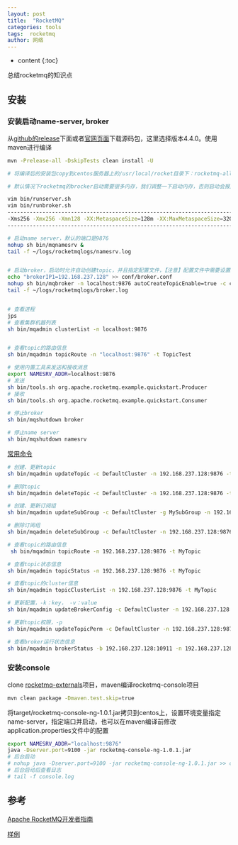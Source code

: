 ```yaml
---
layout: post
title:  "RocketMQ"
categories: tools
tags:  rocketmq
author: 网络
---
```


* content
{:toc}

总结rocketmq的知识点







## 安装

### 安装启动name-server, broker

从[github的release](https://github.com/apache/rocketmq/releases)下面或者[官网页面](http://rocketmq.apache.org/docs/quick-start/)下载源码包，这里选择版本4.4.0。使用maven进行编译

```bash
mvn -Prelease-all -DskipTests clean install -U

# 将编译后的安装包copy到centos服务器上的/usr/local/rocket目录下：rocketmq-all-4.4.0\distribution\target\apache-rocketmq.tar.gz

# 默认情况下rocketmq的brocker启动需要很多内存，我们调整一下启动内存，否则启动会报内存不够用

vim bin/runserver.sh
vim bin/runbroker.sh
------------------------------------------------------------------------
-Xms256 -Xmx256 -Xmn128 -XX:MetaspaceSize=128m -XX:MaxMetaspaceSize=320m
------------------------------------------------------------------------

# 启动name server，默认的端口是9876
nohup sh bin/mqnamesrv &
tail -f ~/logs/rocketmqlogs/namesrv.log


# 启动broker，启动时允许自动创建topic，并且指定配置文件，【注意】配置文件中需要设置IP地址，否则外部机器访问不了，`brokerIP1 = 192.168.237.128`
echo "brokerIP1=192.168.237.128" >> conf/broker.conf
nohup sh bin/mqbroker -n localhost:9876 autoCreateTopicEnable=true -c conf/broker.conf &
tail -f ~/logs/rocketmqlogs/broker.log


# 查看进程
jps
# 查看集群机器列表
sh bin/mqadmin clusterList -n localhost:9876


# 查看topic的路由信息
sh bin/mqadmin topicRoute -n "localhost:9876" -t TopicTest

# 使用内置工具来发送和接收消息
export NAMESRV_ADDR=localhost:9876
# 发送
sh bin/tools.sh org.apache.rocketmq.example.quickstart.Producer
# 接收
sh bin/tools.sh org.apache.rocketmq.example.quickstart.Consumer

# 停止broker
sh bin/mqshutdown broker

# 停止name server
sh bin/mqshutdown namesrv
```

[常用命令](https://github.com/apache/rocketmq/blob/master/docs/cn/operation.md)

```bash
# 创建、更新topic
sh bin/mqadmin updateTopic -c DefaultCluster -n 192.168.237.128:9876 -t MyTopic1

# 删除topic
sh bin/mqadmin deleteTopic -c DefaultCluster -n 192.168.237.128:9876 -t MyTopic1

# 创建、更新订阅组
sh bin/mqadmin updateSubGroup -c DefaultCluster -g MySubGroup -n 192.168.237.128:9876

# 删除订阅组
sh bin/mqadmin deleteSubGroup -c DefaultCluster -n 192.168.237.128:9876 -g MySubGroup

# 查看topic的路由信息
 sh bin/mqadmin topicRoute -n 192.168.237.128:9876 -t MyTopic

# 查看topic状态信息
sh bin/mqadmin topicStatus -n 192.168.237.128:9876 -t MyTopic

# 查看topic的cluster信息
sh bin/mqadmin topicClusterList -n 192.168.237.128:9876 -t MyTopic

# 更新配置，-k：key， -v：value
sh bin/mqadmin updateBrokerConfig -c DefaultCluster -n 192.168.237.128:9876 -k listenPort -v 10911

# 更新topic权限，-p
sh bin/mqadmin updateTopicPerm -c DefaultCluster -n 192.168.237.128:9876 -p 6 -t MyTopic1

# 查看broker运行状态信息
sh bin/mqadmin brokerStatus -b 192.168.237.128:10911 -n 192.168.237.128:9876
```

### 安装console

clone [rocketmq-externals](https://github.com/apache/rocketmq-externals)项目，maven编译rocketmq-console项目

```bash
mvn clean package -Dmaven.test.skip=true
```

将target/rocketmq-console-ng-1.0.1.jar拷贝到centos上，设置环境变量指定name-server，指定端口并启动，也可以在maven编译前修改application.properties文件中的配置

```bash
export NAMESRV_ADDR="localhost:9876"
java -Dserver.port=9100 -jar rocketmq-console-ng-1.0.1.jar
# 后台启动
# nohup java -Dserver.port=9100 -jar rocketmq-console-ng-1.0.1.jar >> console.log 2>&1 &
# 后台启动后查看日志
# tail -f console.log
```

## 参考

[Apache RocketMQ开发者指南](https://github.com/apache/rocketmq/blob/master/docs/cn/README.md)

[样例](https://github.com/apache/rocketmq/blob/master/docs/cn/RocketMQ_Example.md)

